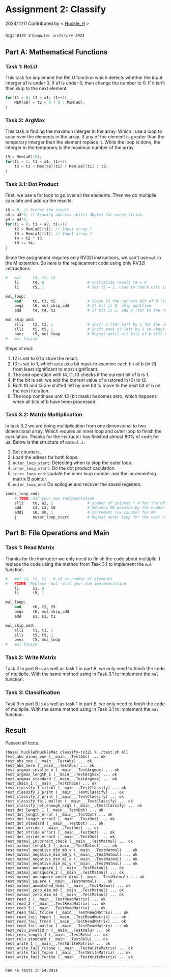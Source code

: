 # Assignment 2: Classify
2024/11/11 Contributed by < [Huckle_H](https://github.com/hhjj55013/classify-rv32i) > 
###### tags: `RISC-V` `Computer architure 2024`


## Part A: Mathematical Functions
### Task 1: ReLU
This task for implement the ReLU function which detects whether the input interger a1 is under 0. If a1 is under 0, then change the number to 0. If it isn't then skip to the next element.
```c
for(t1 = 0; t1 < a1; t1++){
    MEM[a0] = t2 < 0 ? 0 : MEM[a0];
}
```

### Task 2: ArgMax
This task is finding the maximun interger in the array. Which I use a loop to scan over the elements in the array. If any of the element is greater than the temporary interger then the element replace it. While the loop is done, the interger in the temporary is the maximun number of the array.
```c
t3 = Mem[a0][0];
for(t1 = 1; t1 < a1; t1++){
    t3 = t3 < Mem[a0][t1] ? Mem[a0][t1] : t3;
}
```

### Task 3.1: Dot Product
First, we use a for loop to go over all the elements. Then we do multipile caculate and add up the results.
```c
t0 = 0; // Stores the result
a3 = a3*4; // Reading address shifts 4bytes for every stride.
a4 = a4*4;
for(t1 = 0; t1 < a2; t1++){
    t2 = Mem[a0][t1]; // Input array 1
    t3 = Mem[a1][t1]; // Input array 2
    t4 = t2 * t3;
    t0 += t4;
}
```

Since the assignment requires only RV32I instructions, we can't use ```mul``` in the M extention. So here is the replacement code using only RV32I instructions.

```python
#   mul     t4, t2, t3
    li      t4, 0                   # Initialize result t4 = 0
    li      t5, 1                   # Set t5 = 1, used to check bits in t3

mul_loop:
    and     t6, t3, t5              # Check if the current bit of b (t3) is set
    beqz    t6, mul_skip_add        # If bit is 0, skip addition
    add     t4, t4, t2              # If bit is 1, add a (t0) to the result (t2)

mul_skip_add:
    slli    t2, t2, 1               # Shift a (t0) left by 1 for the next bit
    slli    t5, t5, 1               # Shift mask t3 left by 1 to check next bit
    bnez    t5, mul_loop            # Repeat until all bits of b (t1) are processed
#   mul finish
```
Steps of mul:
1. t2 is set to 0 to store the result.
2. t3 is set to 1, which acts as a bit mask to examine each bit of b (in t1) from least significant to most significant.
3. The and operation with t4, t1, t3 checks if the current bit of b is 1.
4. If the bit is set, we add the current value of a (stored in t0) to t2.
5. Both t0 and t3 are shifted left by one bit to move to the next bit of b on the next iteration.
6. The loop continues until t3 (bit mask) becomes zero, which happens when all bits of b have been processed.

### Task 3.2: Matrix Multiplication
In task 3.2 we are doing multiplication from one dimensional to two dimensional array. Which requies an inner loop and outer loop to finish the caculation. Thanks for the instructer has finished almost 80% of code for us. Below is the structure of ```matmul.s```. 
1. Set counters.
2. Load the adress for both loops.
3. ```outer_loop_start```: Detecting when to stop the outer loop.
4. ```inner_loop_start```: Do the dot product caculation.
5. ```inner_loop_end```: Update the inner loop counter and the incrementing matrix B pointer.
6. ```outer_loop_end```: Do epilogue and recover the saved registers.

```python
inner_loop_end:
    # TODO: Add your own implementation
    slli    t0, a2, 2               # number of columns * 4 for the offset of address
    add     s3, s3, t0              # Advance M0 pointer by the number of columns
    addi    s0, s0, 1               # Increment row counter for M0
    j       outer_loop_start        # Repeat outer loop for the next row
```

## Part B: File Operations and Main
### Task 1: Read Matrix
Thanks for the instructer we only need to finish the code about multipile. I replace the code using the method from Task 3.1 to implement the ```mul``` function.
```python
#   mul s1, t1, t2   # s1 is number of elements
#   FIXME: Replace 'mul' with your own implementation
    li      s1, 0                   
    li      t5, 1                   

mul_loop:
    and     t6, t2, t5              
    beqz    t6, mul_skip_add        
    add     s1, s1, t1              

mul_skip_add:
    slli    t1, t1, 1               
    slli    t5, t5, 1               
    bnez    t5, mul_loop            
#   mul finish
```

### Task 2: Write Matrix
Task 2 in part B is as well as task 1 in part B, we only need to finish the code of multipile. With the same method using in Task 3.1 to implement the ```mul``` function.

### Task 3: Classification
Task 3 in part B is as well as task 1 in part B, we only need to finish the code of multipile. With the same method using in Task 3.1 to implement the ```mul``` function.

## Result
Passed all tests.
```
(base) huckle@HuckleMac classify-rv32i % ./test.sh all          
test_abs_minus_one (__main__.TestAbs) ... ok
test_abs_one (__main__.TestAbs) ... ok
test_abs_zero (__main__.TestAbs) ... ok
test_argmax_invalid_n (__main__.TestArgmax) ... ok
test_argmax_length_1 (__main__.TestArgmax) ... ok
test_argmax_standard (__main__.TestArgmax) ... ok
test_chain_1 (__main__.TestChain) ... ok
test_classify_1_silent (__main__.TestClassify) ... ok
test_classify_2_print (__main__.TestClassify) ... ok
test_classify_3_print (__main__.TestClassify) ... ok
test_classify_fail_malloc (__main__.TestClassify) ... ok
test_classify_not_enough_args (__main__.TestClassify) ... ok
test_dot_length_1 (__main__.TestDot) ... ok
test_dot_length_error (__main__.TestDot) ... ok
test_dot_length_error2 (__main__.TestDot) ... ok
test_dot_standard (__main__.TestDot) ... ok
test_dot_stride (__main__.TestDot) ... ok
test_dot_stride_error1 (__main__.TestDot) ... ok
test_dot_stride_error2 (__main__.TestDot) ... ok
test_matmul_incorrect_check (__main__.TestMatmul) ... ok
test_matmul_length_1 (__main__.TestMatmul) ... ok
test_matmul_negative_dim_m0_x (__main__.TestMatmul) ... ok
test_matmul_negative_dim_m0_y (__main__.TestMatmul) ... ok
test_matmul_negative_dim_m1_x (__main__.TestMatmul) ... ok
test_matmul_negative_dim_m1_y (__main__.TestMatmul) ... ok
test_matmul_nonsquare_1 (__main__.TestMatmul) ... ok
test_matmul_nonsquare_2 (__main__.TestMatmul) ... ok
test_matmul_nonsquare_outer_dims (__main__.TestMatmul) ... ok
test_matmul_square (__main__.TestMatmul) ... ok
test_matmul_unmatched_dims (__main__.TestMatmul) ... ok
test_matmul_zero_dim_m0 (__main__.TestMatmul) ... ok
test_matmul_zero_dim_m1 (__main__.TestMatmul) ... ok
test_read_1 (__main__.TestReadMatrix) ... ok
test_read_2 (__main__.TestReadMatrix) ... ok
test_read_3 (__main__.TestReadMatrix) ... ok
test_read_fail_fclose (__main__.TestReadMatrix) ... ok
test_read_fail_fopen (__main__.TestReadMatrix) ... ok
test_read_fail_fread (__main__.TestReadMatrix) ... ok
test_read_fail_malloc (__main__.TestReadMatrix) ... ok
test_relu_invalid_n (__main__.TestRelu) ... ok
test_relu_length_1 (__main__.TestRelu) ... ok
test_relu_standard (__main__.TestRelu) ... ok
test_write_1 (__main__.TestWriteMatrix) ... ok
test_write_fail_fclose (__main__.TestWriteMatrix) ... ok
test_write_fail_fopen (__main__.TestWriteMatrix) ... ok
test_write_fail_fwrite (__main__.TestWriteMatrix) ... ok

----------------------------------------------------------------------
Ran 46 tests in 54.001s
```